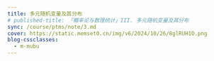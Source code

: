```yaml
---
title: 多元随机变量及其分布
# published-title: 「概率论与数理统计」III. 多元随机变量及其分布
sync: /course/ptms/note/3.md
cover: https://static.memset0.cn/img/v6/2024/10/26/8glRUH1O.png
blog-cssclasses:
  - m-mubu
---
```

